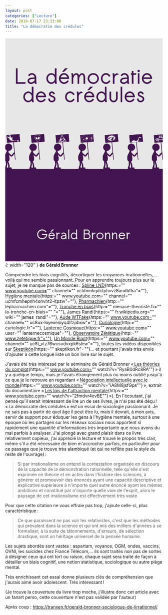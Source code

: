 ```yaml
---
layout: post
categories: ["Lecture"]
date: 2018-07-17 23:33:00
title: "La démocratie des crédules"
---
```


![couverture](/assets/images/couv_lecture/democratie_credules.webp){: width="120" } **de Gérald Bronner**

Comprendre les biais cognitifs, décortiquer les croyances
irrationnelles,… voilà qui me semble passionnant. Pour en apprendre
toujours plus sur le sujet, je ne manque pas de sources : [Spline
LND](){https:="" www.youtube.com="" channel=""
ucldmnkqdctphvvz8andbf5a"=""}, [Hygiène mentale](){https:=""
www.youtube.com="" channel="" ucmfcmhepnh4onvht2-itpzw"=""},
[Pharmachien](){http:="" lepharmachien.com"=""}, [Tronche en
biais](){http:="" menace-theoriste.fr="" la-tronche-en-biais=""
"=""}, [James Randi](){https:="" fr.wikipedia.org="" wiki=""
james_randi"=""}, [Aude WTFake](){https:="" www.youtube.com=""
channel="" uc8ux-loyexeioyq4lfzpbxw"=""}, [Curiologie](){http:=""
curiologie.fr"=""}, [Lanterne Cosmique](){https:=""
www.youtube.com="" user="" lanternecosmique"=""}, [Observatoire
Zététique](){http:="" www.zetetique.fr"=""}, [Un Monde
Riant](){https:="" www.youtube.com="" channel=""
uc8t_vtz76wusudvxpk6slew"=""}, toutes les vidéos disponibles sur
[Skeptikón](){https:="" skeptikon.fr"=""}… et pourtant j'avais très
envie d'ajouter à cette longue liste un bon livre sur le sujet.

J'avais été très intéressé par le séminaire de Gérald Bronner «[ Les
théories du complot](){https:="" www.youtube.com=""
watch?v="RysB0dRc8RA""} » il y a quelque temps, mais je l'avais
étrangement plus ou moins oublié jusqu'à ce que je le retrouve en
regardant « [Négociation intellectuelle avec le monde](){https:=""
www.youtube.com="" watch?v="iA8M8jsfGps""} », extrait du documentaire
« [Les lois de l'attraction mentale](){https:="" www.youtube.com=""
watch?v="2fmdvr4evBE""} »). En l'écoutant, j'ai pensé qu'il serait
intéressant de lire un de ses livres, je n'ai pas été déçu ! « La
démocratie des crédules » est un essai de sociologie passionnant. Je ne
sais pas à partir de quel âge il peut être lu, mais il devrait, à mon
avis, servir de support pour éduquer les gens à l'hygiène mentale,
surtout à une époque où les partages sur les réseaux sociaux nous
apportent si rapidement une quantité d'informations très importante que
nous avons du mal parfois à analyser. J'ai plongé avec grand plaisir
dans ce livre relativement copieux, j'ai apprécié la lecture et trouvé
le propos très clair, même s'il a été nécessaire de bien m'accrocher
parfois, en particulier pour ce passage que je trouve très alambiqué (et
qui ne reflète pas le style du reste de l'ouvrage) :

> Si par irrationalisme on entend la contestation organisée en discours
> de la capacité de la démonstration rationnelle, telle qu'elle s'est
> exprimée en théorie et en actes dans l'histoire des sciences, à
> générer et promouvoir des énoncés ayant une capacité descriptive et
> explicative supérieure à n'importe quel autre énoncé ayant les mêmes
> ambitions et constitué par n'importe quelle voie de l'esprit, alors le
> paysage de cet irrationalisme est effectivement très vaste

Pour que cette citation ne vous effraie pas trop, j'ajoute celle-ci,
plus caractéristique :

> Ce que paraissent ne pas voir les relativistes, c'est que les méthodes
> qui prévalent dans la science et qui ont mis des milliers d'années à
> se formaliser, à la suite de tâtonnements, d'erreurs, de sélection
> drastique, sont un héritage universel de la pensée humaine.

Les sujets abordés sont vastes : aspartam, voyance, OGM, ondes, vaccins,
OVNI, les suicides chez France Télécom,… ils sont traités non pas de
sortes à désigner ceux qui ont tort ou raison, chaque sujet sera traité
de façon à détailler un biais cognitif, une notion statistique,
sociologique ou autre piège mental.

Très enrichissant cet essai donne plusieurs clés de compréhension que
j'aurais aimé avoir adolescent. Très intéressant !

(Je trouve la couverture du livre trop moche, j'illustre donc cet
article avec un fanart perso, cette couverture n'est pas validée par
l'auteur)

Après coup : https://tranxen.fr/gerald-bronner-sociologue-de-lirrationnel/
